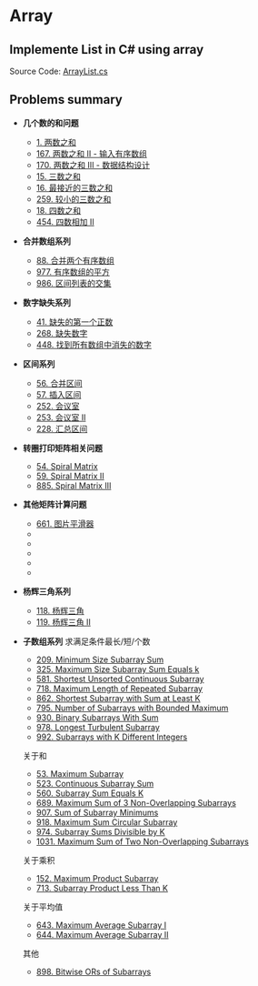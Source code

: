 # Array
## Implemente List in C# using array
Source Code: [ArrayList.cs](https://github.com/Sophie1797/AlgorithmLearningNote/blob/master/src/AlgorithmNote/AlgorithmNote/Array/ArrayList.cs)
## Problems summary
* **几个数的和问题**
    * [1. 两数之和](https://leetcode-cn.com/problems/two-sum/)
    * [167. 两数之和 II - 输入有序数组](https://leetcode-cn.com/problems/two-sum-ii-input-array-is-sorted/)
    * [170. 两数之和 III - 数据结构设计](https://leetcode-cn.com/problems/two-sum-iii-data-structure-design/)
    * [15. 三数之和](https://leetcode-cn.com/problems/3sum/)
    * [16. 最接近的三数之和](https://leetcode-cn.com/problems/3sum-closest/)
    * [259. 较小的三数之和](https://leetcode-cn.com/problems/3sum-smaller/)
    * [18. 四数之和](https://leetcode-cn.com/problems/4sum/)
    * [454. 四数相加 II](https://leetcode-cn.com/problems/4sum-ii/)

* **合并数组系列**
    * [88. 合并两个有序数组](https://leetcode-cn.com/problems/merge-sorted-array/)
    * [977. 有序数组的平方](https://leetcode-cn.com/problems/squares-of-a-sorted-array/)
    * [986. 区间列表的交集](https://leetcode-cn.com/problems/interval-list-intersections/)

* **数字缺失系列**
    * [41. 缺失的第一个正数](https://leetcode-cn.com/problems/first-missing-positive/)
    * [268. 缺失数字](https://leetcode-cn.com/problems/missing-number/)
    * [448. 找到所有数组中消失的数字](https://leetcode-cn.com/problems/find-all-numbers-disappeared-in-an-array/)

* **区间系列**
    * [56. 合并区间](https://leetcode-cn.com/problems/merge-intervals/)
    * [57. 插入区间](https://leetcode-cn.com/problems/insert-interval/)
    * [252. 会议室](https://leetcode-cn.com/problems/meeting-rooms/)
    * [253. 会议室 II](https://leetcode-cn.com/problems/meeting-rooms-ii/)
    * [228. 汇总区间](https://leetcode-cn.com/problems/summary-ranges/)

* **转圈打印矩阵相关问题**
    * [54. Spiral Matrix](https://leetcode.com/problems/spiral-matrix/)
    * [59. Spiral Matrix II](https://leetcode.com/problems/spiral-matrix-ii/)
    * [885. Spiral Matrix III](https://leetcode.com/problems/spiral-matrix-iii/)

* **其他矩阵计算问题**
    * [661. 图片平滑器](https://leetcode-cn.com/problems/image-smoother/)
    * []()
    * []()
    * []()
    * []()
    * []()
    
* **杨辉三角系列**
    * [118. 杨辉三角](https://leetcode-cn.com/problems/pascals-triangle/)
    * [119. 杨辉三角 II](https://leetcode-cn.com/problems/pascals-triangle-ii/)


* **子数组系列**
    求满足条件最长/短/个数
    * [209. Minimum Size Subarray Sum](https://leetcode.com/problems/minimum-size-subarray-sum/)
    * [325.	Maximum Size Subarray Sum Equals k](https://leetcode-cn.com/problems/maximum-size-subarray-sum-equals-k/)
    * [581. Shortest Unsorted Continuous Subarray](https://leetcode.com/problems/shortest-unsorted-continuous-subarray/)
    * [718. Maximum Length of Repeated Subarray](https://leetcode.com/problems/maximum-length-of-repeated-subarray/)
    * [862. Shortest Subarray with Sum at Least K](https://leetcode.com/problems/shortest-subarray-with-sum-at-least-k/)
    * [795. Number of Subarrays with Bounded Maximum](https://leetcode.com/problems/number-of-subarrays-with-bounded-maximum/)
    * [930. Binary Subarrays With Sum](https://leetcode.com/problems/binary-subarrays-with-sum/)
    * [978. Longest Turbulent Subarray](https://leetcode.com/problems/longest-turbulent-subarray/)
    * [992. Subarrays with K Different Integers](https://leetcode.com/problems/subarrays-with-k-different-integers/)


    关于和
    * [53. Maximum Subarray](https://leetcode.com/problems/maximum-subarray/)
    * [523. Continuous Subarray Sum](https://leetcode.com/problems/continuous-subarray-sum/)
    * [560. Subarray Sum Equals K](https://leetcode.com/problems/subarray-sum-equals-k/)
    * [689. Maximum Sum of 3 Non-Overlapping Subarrays](https://leetcode.com/problems/maximum-sum-of-3-non-overlapping-subarrays/)
    * [907. Sum of Subarray Minimums](https://leetcode.com/problems/sum-of-subarray-minimums/)
    * [918. Maximum Sum Circular Subarray](https://leetcode.com/problems/maximum-sum-circular-subarray/)
    * [974. Subarray Sums Divisible by K](https://leetcode.com/problems/subarray-sums-divisible-by-k/)
    * [1031. Maximum Sum of Two Non-Overlapping Subarrays](https://leetcode.com/problems/maximum-sum-of-two-non-overlapping-subarrays/)

    关于乘积
    * [152. Maximum Product Subarray](https://leetcode.com/problems/maximum-product-subarray/)
    * [713. Subarray Product Less Than K](https://leetcode.com/problems/subarray-product-less-than-k/)
    
    关于平均值
    * [643. Maximum Average Subarray I](https://leetcode.com/problems/maximum-average-subarray-i/)
    * [644. Maximum Average Subarray II](https://leetcode-cn.com/problems/maximum-average-subarray-ii/)

    其他
    * [898. Bitwise ORs of Subarrays](https://leetcode.com/problems/bitwise-ors-of-subarrays/)
